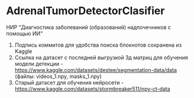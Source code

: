 # AdrenalTumorDetectorClasifier
НИР "Диагностика заболеваний (образований) надпочечников с помощью ИИ"

1) Подпись коммитов для удобства поиска блокнотов сохранена из Kaggle
2) Ссылка на датасет с последней выгрузкой 3д матриц для обучения модели детекции - https://www.kaggle.com/datasets/destee/segmentation-data/data
(файлы: videos_1.npy, masks_1.npy)
4) Старый датасет для обучения нейросети - https://www.kaggle.com/datasets/stormbreaker511/npy-ct-data 
